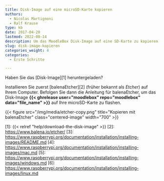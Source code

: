 ```yaml
---
title: Disk-Image auf eine microSD-Karte kopieren
authors:
  - Nicolas Martignoni
  - Ralf Krause
type: kb
date: 2017-04-20
lastmod: 2022-08-14
description: Um das MoodleBox Disk-Image auf eine SD-Karte zu kopieren, folgen Sie diese Anweisungen.
slug: disk-image-kopieren
categories_weight: 4
categories:
  - Erste Schritte

---
```

Haben Sie das [Disk-Image][1] heruntergeladen?

Installieren Sie zuerst [balenaEtcher][2] (früher bekannt als _Etcher_) auf Ihrem Computer. Befolgen Sie dann die Anleitung für balenaEtcher, um das Disk-Image __{{< ghrelease user="moodlebox" repo="moodlebox" data="file_name" >}}__ auf Ihre microSD-Karte zu flashen.

{{< figure src="/img/media/etcher-copy.png" title="Kopieren mit balenaEtcher" class="centered-image" width="700" >}}

<!--
### Für Experten

Falls Sie es als Experte bevorzugen, zum Flashen der microSD-Karte einige Befehlszeilen ins Terminal einzugeben, geht dies auch. Extrahieren Sie die heruntergeladene Datei __{{< ghrelease user="moodlebox" repo="moodlebox" data="file_name" >}}__ und folgen Sie dann den [Anweisungen][3], um das Disk-Image __moodlebox-{{< ghrelease user="moodlebox" repo="moodlebox" data="version" >}}.img__ auf Ihre microSD-Karte zu kopieren.

  * [Anleitung für macOS][4]
  * [Anleitung für Windows][5]
  * [Anleitung für Linux][6]

 -->

 [1]: {{< relref "help/download-the-disk-image" >}}
 [2]: https://www.balena.io/etcher/
 [3]: https://www.raspberrypi.org/documentation/installation/installing-images/README.md
 [4]: https://www.raspberrypi.org/documentation/installation/installing-images/mac.md
 [5]: https://www.raspberrypi.org/documentation/installation/installing-images/windows.md
 [6]: https://www.raspberrypi.org/documentation/installation/installing-images/linux.md


